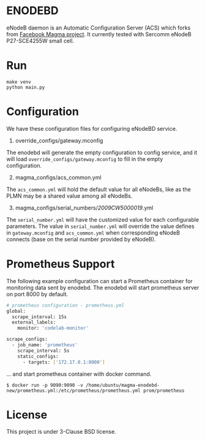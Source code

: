 # ENODEBD

eNodeB daemon is an Automatic Configuration Server (ACS) which forks from [Facebook Magma project](https://github.com/magma/magma). It currently tested with Sercomm eNodeB P27-SCE4255W small cell.

# Run

```
make venv
python main.py
```

# Configuration

We have these configuration files for configuring eNodeBD service.

1. override_configs/gateway.mconfig

The enodebd will generate the empty configuration to config service, and it will load
`override_configs/gateway.mconfig` to fill in the empty configuration.

2. magma_configs/acs_common.yml

The `acs_common.yml` will hold the default value for all eNodeBs, like as the PLMN may be a shared value among all eNodeBs.

3. magma_configs/serial_numbers/_2009CW5000019_.yml

The `serial_number.yml` will have the customized value for each configurable parameters. The value in `serial_number.yml` will override the value defines in `gateway.mconfig` and `acs_common.yml` when corresponding eNodeB connects (base on the serial number provided by eNodeB).

# Prometheus Support

The following example configuration can start a Prometheus container for monitoring data sent by enodebd. The enodebd will start prometheus server on port 8000 by default.

```bash
# prometheus configuration - prometheus.yml
global:
  scrape_interval: 15s
  external_labels:
    monitor: 'codelab-monitor'

scrape_configs:
  - job_name: 'prometheus'
    scrape_interval: 5s
    static_configs:
      - targets: ['172.17.0.1:8000']
```

... and start prometheus container with docker command.

```
$ docker run -p 9090:9090 -v /home/ubuntu/magma-enodebd-new/prometheus.yml:/etc/prometheus/prometheus.yml prom/prometheus
```

# License

This project is under 3-Clause BSD license.